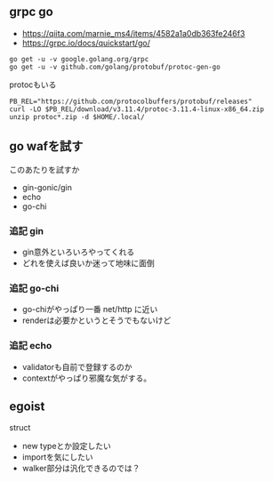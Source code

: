 ## grpc go

- https://qiita.com/marnie_ms4/items/4582a1a0db363fe246f3
- https://grpc.io/docs/quickstart/go/

```
go get -u -v google.golang.org/grpc
go get -u -v github.com/golang/protobuf/protoc-gen-go
```

protocもいる

```
PB_REL="https://github.com/protocolbuffers/protobuf/releases"
curl -LO $PB_REL/download/v3.11.4/protoc-3.11.4-linux-x86_64.zip
unzip protoc*.zip -d $HOME/.local/
```

## go wafを試す

このあたりを試すか

- gin-gonic/gin
- echo
- go-chi

### 追記 gin

- gin意外といろいろやってくれる
- どれを使えば良いか迷って地味に面倒

### 追記 go-chi

- go-chiがやっぱり一番 net/http に近い
- renderは必要かというとそうでもないけど

### 追記 echo

- validatorも自前で登録するのか
- contextがやっぱり邪魔な気がする。

## egoist

struct

- new typeとか設定したい
- importを気にしたい
- walker部分は汎化できるのでは？
